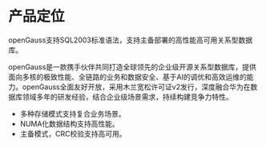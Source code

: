# 产品定位<a name="ZH-CN_CONCEPT_0289895604"></a>

openGauss支持SQL2003标准语法，支持主备部署的高性能高可用关系型数据库。

openGauss是一款携手伙伴共同打造全球领先的企业级开源关系型数据库，提供面向多核的极致性能、全链路的业务和数据安全、基于AI的调优和高效运维的能力。openGauss全面友好开放，采用木兰宽松许可证v2发行，深度融合华为在数据库领域多年的研发经验，结合企业级场景需求，持续构建竞争力特性。

-   多种存储模式支持复合业务场景。
-   NUMA化数据结构支持高性能。
-   主备模式，CRC校验支持高可用。


